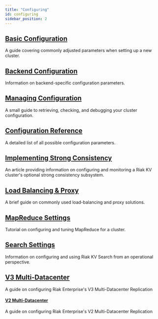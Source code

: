 ```yaml
---
title: "Configuring"
id: configuring
sidebar_position: 2
---
```


[config basic]: ../configuring/basic.md
[config backend]: ../configuring/backend.md
[config manage]: ../configuring/managing.md
[config reference]: ../configuring/reference.md
[config strong consistency]: ../configuring/strong-consistency.md
[config load balance]: ../configuring/load-balancing-proxy.md
[config mapreduce]: ../configuring/mapreduce.md
[config search]: ../configuring/search.md
[config v3 mdc]: ../configuring/v3-multi-datacenter/index.md
[config v2 mdc]: ../configuring/v2-multi-datacenter/index.md

## [Basic Configuration][config basic]

A guide covering commonly adjusted parameters when setting up a new cluster.

## [Backend Configuration][config backend]

Information on backend-specific configuration parameters.

## [Managing Configuration][config manage]

A small guide to retrieving, checking, and debugging your cluster configuration.

## [Configuration Reference][config reference]

A detailed list of all possible configuration parameters.

## [Implementing Strong Consistency][config strong consistency]

An article providing information on configuring and monitoring a Riak KV
cluster's optional strong consistency subsystem.

## [Load Balancing & Proxy][config load balance]

A brief guide on commonly used load-balancing and proxy solutions.

## [MapReduce Settings][config mapreduce]

Tutorial on configuring and tuning MapReduce for a cluster.

## [Search Settings][config search]

Information on configuring and using Riak KV Search from an operational perspective.

## [V3 Multi-Datacenter][config v3 mdc]

A guide on configuring Riak Enterprise's V3 Multi-Datacenter Replication

#### [V2 Multi-Datacenter][config v2 mdc]

A guide on configuring Riak Enterprise's V2 Multi-Datacenter Replication